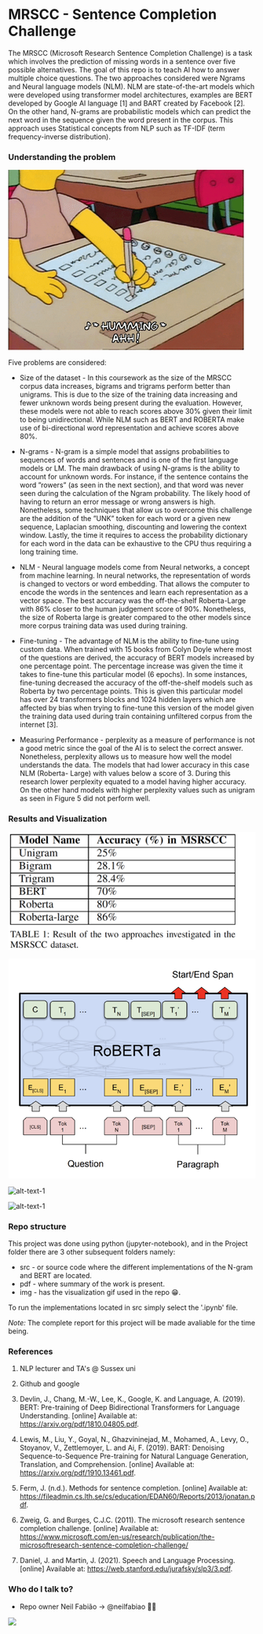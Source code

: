 # MRSCC - Sentence Completion Challenge #

The MRSCC (Microsoft Research Sentence Completion Challenge) is a task which involves the prediction of missing words in a sentence over five possible alternatives. The goal of this repo is to teach AI how to answer multiple choice questions. The two approaches considered were Ngrams and Neural language models (NLM). NLM are state-of-the-art models which were developed using transformer model architectures, examples are BERT developed by Google AI language [1] and BART created by Facebook [2]. On the other hand, N-grams are probabilistic models which can predict the next word in the sequence given the word present in the corpus. This approach uses Statistical concepts from NLP such as TF-IDF (term frequency-inverse distribution).

### Understanding the problem ###

![alt-text-1](/Project/img/the-simpsons-qa2.gif)

Five problems are considered: 

* Size of the dataset - In this coursework as the size of the MRSCC corpus data increases, bigrams and trigrams perform better than unigrams. This is due to the size of the training data increasing and fewer unknown words being present during the evaluation. However, these models were not able to reach scores above 30% given their limit to being unidirectional. While NLM such as BERT and ROBERTA make use of bi-directional word representation and achieve scores above 80%.

* N-grams - N-gram is a simple model that assigns probabilities to sequences of words and sentences and is one of the first language models or LM. The main drawback of using N-grams is the ability to account for unknown words. For instance, if the sentence contains the word ”rowers” (as seen in the next section), and that word was never seen during the calculation of the Ngram probability. The likely hood of having to return an error message or wrong answers is high. Nonetheless, some techniques that allow us to overcome this challenge are the addition of the ”UNK” token for each word or a given new sequence, Laplacian smoothing, discounting and lowering the context window. Lastly, the time it requires to access the probability dictionary for each word in the data can be exhaustive to the CPU thus requiring a long training time.

* NLM - Neural language models come from Neural networks, a concept from machine learning. In neural networks, the representation of words is changed to vectors or word embedding. That allows the computer to encode the words in the sentences and learn each representation as a vector space. The best accuracy was the off-the-shelf Roberta-Large with 86% closer to the human judgement score of 90%. Nonetheless, the size of Roberta large is greater compared to the other models since more corpus training data was used during training.

* Fine-tuning -  The advantage of NLM is the ability to fine-tune using custom data. When trained with 15 books from Colyn Doyle where most of the questions are derived, the accuracy of BERT models increased by one percentage point. The percentage increase was given the time it takes to fine-tune this particular model (6 epochs). In some instances, fine-tuning decreased the accuracy of the off-the-shelf models such as Roberta by two percentage points. This is given this particular model has over 24 transformers blocks and 1024 hidden layers which are affected by bias when trying to fine-tune this version of the model given the training data used during train containing unfiltered corpus from the internet [3].

* Measuring Performance - perplexity as a measure of performance is not a good metric since the goal of the AI is to select the correct answer. Nonetheless, perplexity allows us to measure how well the model understands the data. The models that had lower accuracy in this case NLM (Roberta- Large) with values below a score of 3. During this research lower perplexity equated to a model having higher accuracy. On the other hand models with higher perplexity values such as unigram as seen in Figure 5 did not perform well.

### Results and Visualization ###

![alt-text-1](/Project/img/res1.png)

![alt-text-1](/Project/img/res2.png)

![alt-text-1](/Project/img/sent1.png=100x20)

![alt-text-1](/Project/img/sent2.png=100x20)

### Repo structure ###

This project was done using python (jupyter-notebook), and in the Project folder there are 3 other subsequent folders namely:

* src - or source code where the different implementations of the N-gram and BERT are located. 
* pdf - where summary of the work is present. 
* img - has the visualization gif used in the repo 😁.

To run the implementations located in src simply select the '.ipynb' file. 

*Note:* The complete report for this project will be made avaliable for the time being.

### References ###

1. NLP lecturer and TA's @ Sussex uni

2. Github and google

3. Devlin, J., Chang, M.-W., Lee, K., Google, K. and Language, A. (2019). BERT: Pre-training of Deep Bidirectional Transformers for Language Understanding. [online] Available at: https://arxiv.org/pdf/1810.04805.pdf.

4. Lewis, M., Liu, Y., Goyal, N., Ghazvininejad, M., Mohamed, A., Levy, O., Stoyanov, V., Zettlemoyer, L. and Ai, F. (2019). BART: Denoising Sequence-to-Sequence Pre-training for Natural Language Generation, Translation, and Comprehension. [online] Available at: https://arxiv.org/pdf/1910.13461.pdf.

5. Ferm, J. (n.d.). Methods for sentence completion. [online] Available at: https://fileadmin.cs.lth.se/cs/education/EDAN60/Reports/2013/jonatan.pdf.

6. Zweig, G. and Burges, C.J.C. (2011). The microsoft research sentence completion challenge. [online] Available at: https://www.microsoft.com/en-us/research/publication/the-microsoftresearch-sentence-completion-challenge/

7. Daniel, J. and Martin, J. (2021). Speech and Language Processing. [online] Available at: https://web.stanford.edu/jurafsky/slp3/3.pdf.


### Who do I talk to? ###

* Repo owner Neil Fabião -> @neilfabiao ✌🏾

![](https://komarev.com/ghpvc/?username=neilNLP120&color=blue)
